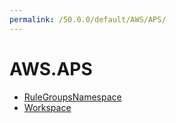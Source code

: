 ```yaml
---
permalink: /50.0.0/default/AWS/APS/
---
```


# AWS.APS



* [RuleGroupsNamespace](RuleGroupsNamespace.md)
* [Workspace](Workspace.md)